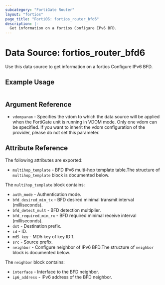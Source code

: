 ```yaml
---
subcategory: "FortiGate Router"
layout: "fortios"
page_title: "FortiOS: fortios_router_bfd6"
description: |-
  Get information on a fortios Configure IPv6 BFD.
---
```


# Data Source: fortios_router_bfd6
Use this data source to get information on a fortios Configure IPv6 BFD.


## Example Usage

```hcl

```

## Argument Reference

* `vdomparam` - Specifies the vdom to which the data source will be applied when the FortiGate unit is running in VDOM mode. Only one vdom can be specified. If you want to inherit the vdom configuration of the provider, please do not set this parameter.

## Attribute Reference

The following attributes are exported:

* `multihop_template` - BFD IPv6 multi-hop template table.The structure of `multihop_template` block is documented below.

The `multihop_template` block contains:

* `auth_mode` - Authentication mode.
* `bfd_desired_min_tx` - BFD desired minimal transmit interval (milliseconds).
* `bfd_detect_mult` - BFD detection multiplier.
* `bfd_required_min_rx` - BFD required minimal receive interval (milliseconds).
* `dst` - Destination prefix.
* `id` - ID.
* `md5_key` - MD5 key of key ID 1.
* `src` - Source prefix.
* `neighbor` - Configure neighbor of IPv6 BFD.The structure of `neighbor` block is documented below.

The `neighbor` block contains:

* `interface` - Interface to the BFD neighbor.
* `ip6_address` - IPv6 address of the BFD neighbor.
